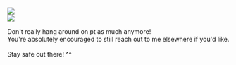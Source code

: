 <br> ![](https://komarev.com/ghpvc/?username=goblinbug&color=746D46)
<br><img src="https://i.pinimg.com/originals/48/c2/8b/48c28b0be6165b011a329c2e5ffaaa7e.gif"/>

Don't really hang around on pt as much anymore! 
<br>You're absolutely encouraged to still reach out to me elsewhere if you'd like. 
<br>
<br>Stay safe out there! ^^



